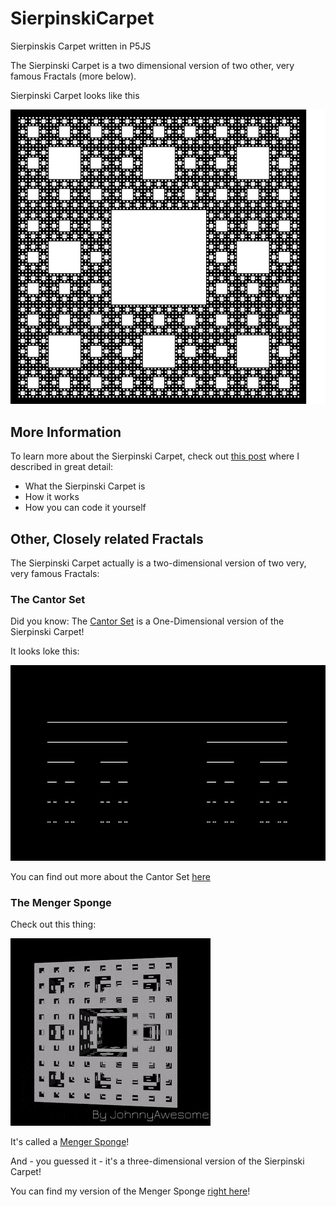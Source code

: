 # SierpinskiCarpet
Sierpinskis Carpet written in P5JS

The Sierpinski Carpet is a two dimensional version of two other, very famous Fractals (more below).

Sierpinski Carpet looks like this

![SierpinskiCarpet](https://github.com/johnnyawesome/SierpinskiCarpet/blob/master/SierpinskiCarpet/DemoImages/SierpinskiCarpet.jpg)


## More Information

To learn more about the Sierpinski Carpet, check out [this post](https://breaksome.tech/coding-the-sierpinski-carpet-in-p5js/) where I described in great detail:

- What the Sierpinski Carpet is
- How it works
- How you can code it yourself

## Other, Closely related Fractals

The Sierpinski Carpet actually is a two-dimensional version of two very, very famous Fractals:

### The Cantor Set

Did you know: The [Cantor Set](https://github.com/johnnyawesome/CantorSet) is a One-Dimensional version of the Sierpinski Carpet!

It looks loke this:

![Cantor Set](https://raw.githubusercontent.com/johnnyawesome/CantorSet/master/CantorSet/DemoImages/CantorSet.jpg)

You can find out more about the Cantor Set [here](https://github.com/johnnyawesome/CantorSet)

### The Menger Sponge

Check out this thing:

![Menger Sponge](https://raw.githubusercontent.com/johnnyawesome/MengerSponge/main/MengerSponge/DemoImages/MengerSpongeText.gif)

It's called a [Menger Sponge](https://github.com/johnnyawesome/MengerSponge)!

And - you guessed it - it's a three-dimensional version of the Sierpinski Carpet!

You can find my version of the Menger Sponge [right here](https://github.com/johnnyawesome/MengerSponge)! 

